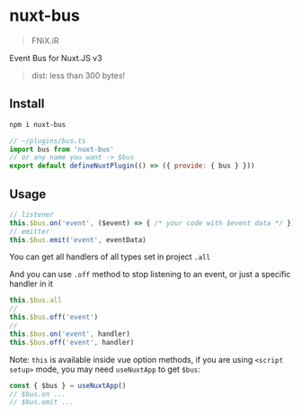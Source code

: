 # nuxt-bus

> FNiX.iR

Event Bus for Nuxt.JS v3

> dist: less than 300 bytes!

## Install

``` bash
npm i nuxt-bus
```

``` js
// ~/plugins/bus.ts
import bus from 'nuxt-bus'
// or any name you want -> $bus
export default defineNuxtPlugin(() => ({ provide: { bus } }))
```

## Usage

``` js
// listener
this.$bus.on('event', ($event) => { /* your code with $event data */ })
// emitter
this.$bus.emit('event', eventData)
```

You can get all handlers of all types set in project `.all`

And you can use `.off` method to stop listening to an event, or just a specific handler in it

``` js
this.$bus.all
//
this.$bus.off('event')
//
this.$bus.on('event', handler)
this.$bus.off('event', handler)
```

Note: `this` is available inside vue option methods, if you are using `<script setup>` mode, you may need `useNuxtApp` to get `$bus`:

```js
const { $bus } = useNuxtApp()
// $bus.on ...
// $bus.emit ...
```
